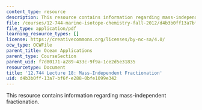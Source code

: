 ```yaml
---
content_type: resource
description: This resource contains information regarding mass-independent fractionation.
file: /courses/12-744-marine-isotope-chemistry-fall-2012/d4b3b0ff13a7bf6fe2880bfe1099e342_MIT12_744F12_Lec18.pdf
file_type: application/pdf
learning_resource_types: []
license: https://creativecommons.org/licenses/by-nc-sa/4.0/
ocw_type: OCWFile
parent_title: Ocean Applications
parent_type: CourseSection
parent_uid: f7d80171-a289-433c-9f9a-1ce2d5e31835
resourcetype: Document
title: '12.744 Lecture 18: Mass-Independent Fractionation'
uid: d4b3b0ff-13a7-bf6f-e288-0bfe1099e342
---
```

This resource contains information regarding mass-independent fractionation.